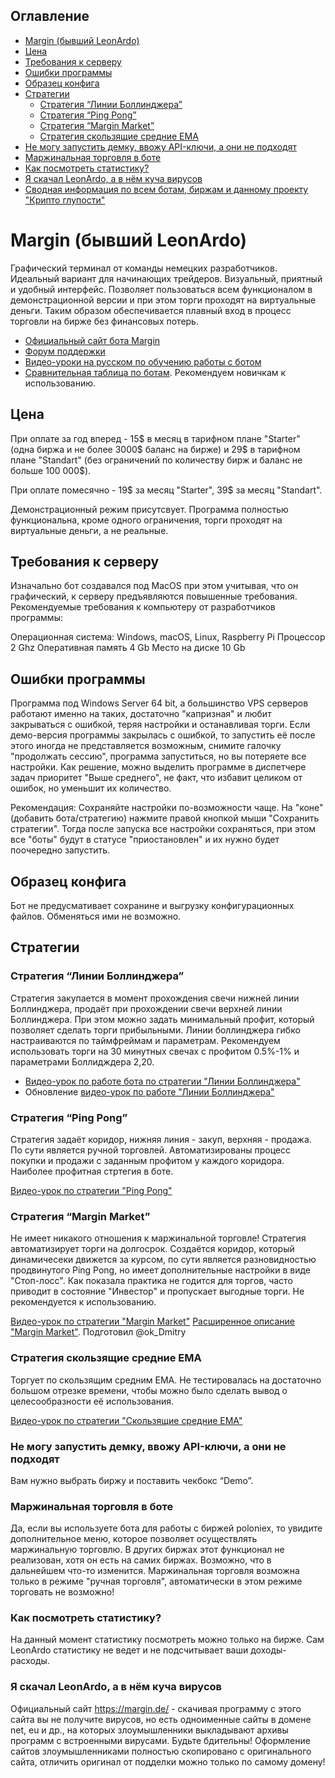 ## Оглавление

* [Margin (бывший LeonArdo)](#margin-бывший-leonardo)
* [Цена](#Цена)
* [Требования к серверу](#Требования-к-серверу)
* [Ошибки программы](#Ошибки-программы)
* [Образец конфига](#Образец-конфига)
* [Стратегии](#Стратегии)
  * [Стратегия “Линии Боллинджера”](#Стратегия-Линии-Боллинджера)
  * [Стратегия “Ping Pong”](#Стратегия-ping-pong)
  * [Стратегия “Margin Market”](#Стратегия-margin-market)
  * [Стратегия скользящие средние EMA](#Стратегия-скользящие-средние-ema)
* [Не могу запустить демку, ввожу API-ключи, а они не подходят](#Не-могу-запустить-демку-ввожу-api-ключи-а-они-не-подходят)
* [Маржинальная торговля в боте](#Маржинальная-торговля-в-боте)
* [Как посмотреть статистику?](#Как-посмотреть-статистику)
* [Я скачал LeonArdo, а в нём куча вирусов](#Я-скачал-leonardo-а-в-нём-куча-вирусов)
* [Сводная информация по всем ботам, биржам и данному проекту "Крипто глупости"](/README.md)

# Margin (бывший LeonArdo)
Графический терминал от команды немецких разработчиков. Идеальный вариант для начинающих трейдеров. Визуальный, приятный и удобный интерфейс. Позволяет пользоваться всем функционалом в демонстрационной версии и при этом торги проходят на виртуальные деньги. Таким образом обеспечивается плавный вход в процесс торговли на бирже без финансовых потерь.

* [Официальный сайт бота Margin](https://margin.de/)
* [Форум поддержки](https://bitcointalk.org/index.php?topic=506317.0)
* [Видео-уроки на русском по обучению работы с ботом](https://www.youtube.com/watch?v=YHMzU2IqA1A&list=PLbYtQ6_YnkBTMroR-jMcD2_riqIU31ckt)
* [Сравнительная таблица по ботам](https://docs.google.com/spreadsheets/d/1VMG21PQHvU3cDLZ6fLL17TWjiEgWzSpRfk3jA37MMUg/edit?usp=sharing). Рекомендуем новичкам к использованию.

## Цена

При оплате за год вперед - 15$ в месяц в тарифном плане "Starter" (одна биржа и не более 3000$ баланс на бирже) и 29$ в тарифном плане "Standart" (без ограничений по количеству бирж и баланс не больше 100 000$).

При оплате помесячно - 19$ за месяц "Starter", 39$ за месяц "Standart".

Демонстрационный режим присутсвует. Программа полностью функциональна, кроме одного ограничения, торги проходят на виртуальные деньги, а не реальные.

## Требования к серверу

Изначально бот создавался под MacOS при этом учитывая, что он графический, к серверу предъявляются повышенные требования. Рекомендуемые требования к компьютеру от разработчиков программы:

Операционная система: Windows, macOS, Linux, Raspberry Pi
Процессор 2 Ghz
Оперативная память 4 Gb
Место на диске 10 Gb

## Ошибки программы

Программа под Windows Server 64 bit, а большинство VPS серверов работают именно на таких, достаточно "капризная" и любит закрываться с ошибкой, теряя настройки и останавливая торги. Если демо-версия программы закрылась с ошибкой, то запустить её после этого иногда не представляется возможным, снимите галочку "продолжать сессию", программа запуститься, но вы потеряете все настройки. Как решение, можно выделить программе в диспетчере задач приоритет "Выше среднего", не факт, что избавит целиком от ошибок, но уменьшит их количество. 

Рекомендация: Сохраняйте настройки по-возможности чаще. На "коне" (добавить бота/стратегию) нажмите правой кнопкой мыши "Сохранить стратегии". Тогда после запуска все настройки сохраняться, при этом все "боты" будут в статусе "приостановлен" и их нужно будет поочередно запустить.

## Образец конфига

Бот не предусмативает сохранине и выгрузку конфигурационных файлов. Обменяться ими не возможно.

## Стратегии

### Стратегия “Линии Боллинджера”

Стратегия закупается в момент прохождения свечи нижней линии Боллинджера, продаёт при прохождении свечи верхней линии Боллинджера. При этом можно задать минимальный профит, который позволяет сделать торги прибыльными. Линии боллинджера гибко настраиваются по таймфреймам и параметрам. Рекомендуем использовать торги на 30 минутных свечах с профитом 0.5%-1% и параметрами Боллидждера 2,20.

* [Видео-урок по работе бота по стратегии "Линии Боллинджера"](https://youtu.be/xXddiKR10Y8)
* Обновление [видео-урок по работе "Линии Боллинджера"](https://youtu.be/uRSrYluKSzg)

### Стратегия “Ping Pong”

Стратегия задаёт коридор, нижняя линия - закуп, верхняя - продажа. По сути является ручной торговлей. Автоматизированы процесс покупки и продажи с заданным профитом у каждого коридора. Наиболее профитная стртегия в боте. 

[Видео-урок по стратегии "Ping Pong"](https://youtu.be/YHMzU2IqA1A)

### Стратегия “Margin Market”

Не имеет никакого отношения к маржинальной торговле! Стратегия автоматизирует торги на долгосрок. Создаётся коридор, который динамичесеки движется за курсом, по сути является разновидностью продвинутого Ping Pong, но имеет дополнительные настройки в виде "Стоп-лосс". Как показала практика не годится для торгов, часто приводит в состояние "Инвестор" и пропускает выгодные торги. Не рекомендуется к использованию.

[Видео-урок по стратегии "Margin Market"](https://youtu.be/KibKPkhFrIk)
[Расширенное описание "Margin Market"](http://telegra.ph/mArgin-maker-bot-strategy-05-22). Подготовил @ok_Dmitry

### Стратегия скользящие средние EMA

Торгует по скользящим средним EMA. Не тестировалась на достаточно большом отрезке времени, чтобы можно было сделать вывод о целесообразности её использования.

[Видео-урок по стратегии "Скользящие средние EMA"](https://youtu.be/uRSrYluKSzg?t=8m10s)

### Не могу запустить демку, ввожу API-ключи, а они не подходят

Вам нужно выбрать биржу и поставить чекбокс “Demo”.

### Маржинальная торговля в боте

Да, если вы используете бота для работы с биржей poloniex, то увидите дополнительное меню, которое позволяет осуществлять маржинальную торговлю. В других биржах этот функционал не реализован, хотя он есть на самих биржах. Возможно, что в дальнейшем что-то изменится. Маржинальная торговля возможна только в режиме "ручная торговля", автоматически в этом режиме торговать не возможно!

###  Как посмотреть статистику?

На данный момент статистику посмотреть можно только на бирже. Сам LeonArdo статистику не ведет и не подсчитывает ваши доходы-расходы.

###  Я скачал LeonArdo, а в нём куча вирусов

Официальный сайт https://margin.de/ - скачивая программу с этого сайта вы не получите вирусов, но есть одноименные сайты в домене net, eu и др., на которых злоумышленники выкладывают архивы программ с встроенными вирусами. Будьте бдительны! Оформление сайтов злоумышленниками полностью скопировано с оригинального сайта, отличить оригинал от подделки можно только по самому домену!
